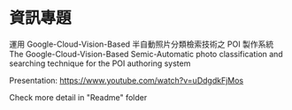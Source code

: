 # 資訊專題
運用 Google-Cloud-Vision-Based 半自動照片分類檢索技術之 POI 製作系統  
The Google-Cloud-Vision-Based Semic-Automatic photo classification and searching technique for the POI authoring system

Presentation: https://www.youtube.com/watch?v=uDdgdkFjMos

Check more detail in "Readme" folder
